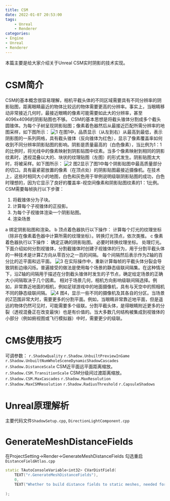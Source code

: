 ```yaml
---
title: CSM
date: 2022-01-07 20:53:00
tags:
    - Unreal
    - Renderer
categories:
- Engine
- Unreal
- Renderer
---
```

本篇主要是给大家介绍关于Unreal CSM实时阴影的技术实现。
# CSM简介
CSM的基本概念很容易理解，相机平截头体的不同区域需要具有不同分辨率的阴影贴图，距离眼睛最近的物体比较远的物体需要更高的分辨率。事实上，当眼睛移动非常接近几何时，最接近眼睛的像素可能需要如此大的分辨率，甚至4096x4096的阴影贴图也不够。
CSM的基本思想是将截头锥体分割成多个截头圆锥体。为每个子树呈现阴影贴图；像素着色器然后从最接近匹配所需分辨率的地图采样，如下图所示：
![1](1.png)
在图1中，品质显示（从左到右）从最高到最低，表示阴影图的一系列网格，具有截头锥体（反向锥体为红色），显示了像素覆盖率如何收到不同分辨率阴影贴图的影响。阴影是质量最高的（白色像素），当比例为1：1的比例时，将光线中的像素映射到阴影贴图中纹素。当多个像素映射到相同的阴影纹素时，透视混叠以大的、块状的纹理贴图（左图）的形式发生。阴影贴图太大时，将被采样。如下图所示：
![2](2.png)
图2显示了图1中每个阴影贴图中最高质量部分的切口。具有最紧密放置的像素（在顶点处）的阴影贴图最接近摄像机。在技术上，这些时相同大小的地图，白色和灰色用于举例说明级联阴影贴图的成功，白色时理想的，因为它显示了良好的覆盖率-视空间像素和阴影贴图纹素的1：1比例。
CSM需要每帧执行以下步骤：
1. 将截锥体分为子块。
2. 计算每个子视锥体的正投影。
3. 为每个子视锥体渲染一个阴影贴图。
4. 渲染场景

a 绑定阴影贴图和渲染。
b 顶点着色器执行以下操作：
计算每个灯光的纹理坐标（除非在像素着色器中计算所需的纹理坐标）。转换灯光顶点，依次类推。
c 像素着色器执行以下操作：
确定正确的阴影贴图。
必要时转换纹理坐标。
处理灯光。
下面介绍如何分割视锥体，分割截锥体时创建子视锥体的行为，用于分割平截头体的一种技术是计算Z方向从零百分之一百的间隔。
每个间隔然后表示作为Z轴的百分比的近平面和远平面。
![3](3.png)
在实际操作中，重新计算每帧的平截头体分裂会导致阴影边缘闪烁。普遍接受的做法是使用每个场景的静态级联间隔集。在这种情况下，沿Z轴的间隔用于描述在分割截头锥体时发生的子节点，确定给定场景的正确大小间隔取决于几个因素。
相对于场景几何，相机方向影响级联间隔选择。例如，非常靠近地面的相机，例如足球游戏中的地面摄像机，具有与天空中的照相机不同的静态级联间隔。
![4](4.png)
图4，显示一些不同的摄像机及其各自的分区。当场景的Z范围非常大时，需要更多的分割平面。例如，当眼睛非常靠近地平面，但是遥远的物体仍然可见时，可能需要多个级联。分割平截头体，是得眼睛附近更多的分裂（透视混叠正在改变最快）也是有价值的。当大多数几何结构被集成到视锥体的小部分（例如俯视图或飞行模拟器）中时，需要更少的级联。
# CMS使用技巧
可调参数：
`r.ShadowQuality`
`r.Shadow.UnbuiltPreviewInGame`
`r.Shadow.UnbuiltNumWholeSceneDynamicShadowCascades`
`r.Shadow.DistanceScale` CSM近平面远平面距离缩放。
`r.Shadow.CSM.TransitionScale` CSM分级间过渡距离缩放。
`r.Shadow.CSM.MaxCascades`
`r.Shadow.MaxResolution`
`r.Shadow.MaxCSMResolution`
`r.Shadow.RadiusThreshold`
`r.CapsuleShadows`
# Unreal原理解析
主要代码文件`ShadowSetup.cpp`, `DirectionLightComponent.cpp`

# GenerateMeshDistanceFields

在ProjectSetting->Render->GenerateMeshDistanceFields 勾选重启
`DistanceFieldAtlas.cpp`
```c++
static TAutoConsoleVariable<int32> CVarDistField(
    TEXT("r.GenerateMeshDistanceFields"),
    0,
    TEXT("Whether to build distance fields to static meshes, needed for distance field AO, which is used to implement Movable SkyLight shadows.\n")
    
);
```